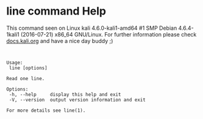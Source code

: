 # line command Help
 
 This command seen on Linux kali 4.6.0-kali1-amd64 #1 SMP Debian 4.6.4-1kali1 (2016-07-21) x86_64 GNU/Linux. For further information please check [docs.kali.org](docs.kali.org) and have a nice day buddy ;) 

~~~


Usage:
 line [options]

Read one line.

Options:
 -h, --help     display this help and exit
 -V, --version  output version information and exit

For more details see line(1).

~~~
